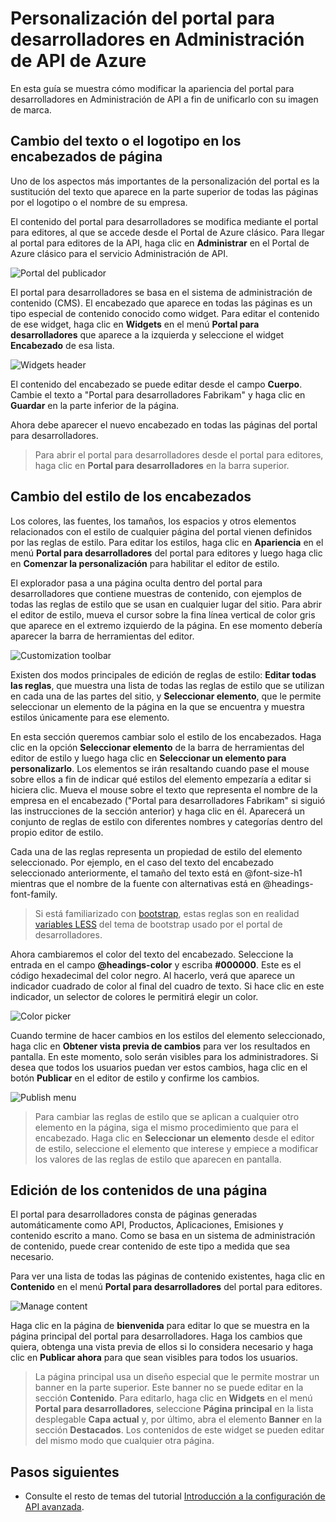 <properties
	pageTitle="Personalización del portal para desarrolladores en Administración de API de Azure | Microsoft Azure"
	description="Obtenga información sobre cómo personalizar el portal para desarrolladores en Administración de API de Azure"
	services="api-management"
	documentationCenter=""
	authors="steved0x"
	manager="dwrede"
	editor=""/>

<tags
	ms.service="api-management"
	ms.workload="mobile"
	ms.tgt_pltfrm="na"
	ms.devlang="na"
	ms.topic="get-started-article"
	ms.date="12/07/2015"
	ms.author="sdanie"/>

# Personalización del portal para desarrolladores en Administración de API de Azure

En esta guía se muestra cómo modificar la apariencia del portal para desarrolladores en Administración de API a fin de unificarlo con su imagen de marca.

## <a name="change-page-headers"> </a>Cambio del texto o el logotipo en los encabezados de página

Uno de los aspectos más importantes de la personalización del portal es la sustitución del texto que aparece en la parte superior de todas las páginas por el logotipo o el nombre de su empresa.

El contenido del portal para desarrolladores se modifica mediante el portal para editores, al que se accede desde el Portal de Azure clásico. Para llegar al portal para editores de la API, haga clic en **Administrar** en el Portal de Azure clásico para el servicio Administración de API.

![Portal del publicador][api-management-management-console]

El portal para desarrolladores se basa en el sistema de administración de contenido (CMS). El encabezado que aparece en todas las páginas es un tipo especial de contenido conocido como widget. Para editar el contenido de ese widget, haga clic en **Widgets** en el menú **Portal para desarrolladores** que aparece a la izquierda y seleccione el widget **Encabezado** de esa lista.

![Widgets header][api-management-widgets-header]

El contenido del encabezado se puede editar desde el campo **Cuerpo**. Cambie el texto a "Portal para desarrolladores Fabrikam" y haga clic en **Guardar** en la parte inferior de la página.

Ahora debe aparecer el nuevo encabezado en todas las páginas del portal para desarrolladores.

> Para abrir el portal para desarrolladores desde el portal para editores, haga clic en **Portal para desarrolladores** en la barra superior.

## <a name="change-headers-styling"> </a>Cambio del estilo de los encabezados

Los colores, las fuentes, los tamaños, los espacios y otros elementos relacionados con el estilo de cualquier página del portal vienen definidos por las reglas de estilo. Para editar los estilos, haga clic en **Apariencia** en el menú **Portal para desarrolladores** del portal para editores y luego haga clic en **Comenzar la personalización** para habilitar el editor de estilo.

El explorador pasa a una página oculta dentro del portal para desarrolladores que contiene muestras de contenido, con ejemplos de todas las reglas de estilo que se usan en cualquier lugar del sitio. Para abrir el editor de estilo, mueva el cursor sobre la fina línea vertical de color gris que aparece en el extremo izquierdo de la página. En ese momento debería aparecer la barra de herramientas del editor.

![Customization toolbar][api-management-customization-toolbar]

Existen dos modos principales de edición de reglas de estilo: **Editar todas las reglas**, que muestra una lista de todas las reglas de estilo que se utilizan en cada una de las partes del sitio, y **Seleccionar elemento**, que le permite seleccionar un elemento de la página en la que se encuentra y muestra estilos únicamente para ese elemento.

En esta sección queremos cambiar solo el estilo de los encabezados. Haga clic en la opción **Seleccionar elemento** de la barra de herramientas del editor de estilo y luego haga clic en **Seleccionar un elemento para personalizarlo**. Los elementos se irán resaltando cuando pase el mouse sobre ellos a fin de indicar qué estilos del elemento empezaría a editar si hiciera clic. Mueva el mouse sobre el texto que representa el nombre de la empresa en el encabezado ("Portal para desarrolladores Fabrikam" si siguió las instrucciones de la sección anterior) y haga clic en él. Aparecerá un conjunto de reglas de estilo con diferentes nombres y categorías dentro del propio editor de estilo.

Cada una de las reglas representa un propiedad de estilo del elemento seleccionado. Por ejemplo, en el caso del texto del encabezado seleccionado anteriormente, el tamaño del texto está en @font-size-h1 mientras que el nombre de la fuente con alternativas está en @headings-font-family.

> Si está familiarizado con [bootstrap][], estas reglas son en realidad [variables LESS][] del tema de bootstrap usado por el portal de desarrolladores.

Ahora cambiaremos el color del texto del encabezado. Seleccione la entrada en el campo **@headings-color** y escriba **#000000**. Este es el código hexadecimal del color negro. Al hacerlo, verá que aparece un indicador cuadrado de color al final del cuadro de texto. Si hace clic en este indicador, un selector de colores le permitirá elegir un color.

![Color picker][api-management-customization-toolbar-color-picker]

Cuando termine de hacer cambios en los estilos del elemento seleccionado, haga clic en **Obtener vista previa de cambios** para ver los resultados en pantalla. En este momento, solo serán visibles para los administradores. Si desea que todos los usuarios puedan ver estos cambios, haga clic en el botón **Publicar** en el editor de estilo y confirme los cambios.

![Publish menu][api-management-customization-toolbar-publish-form]

> Para cambiar las reglas de estilo que se aplican a cualquier otro elemento en la página, siga el mismo procedimiento que para el encabezado. Haga clic en **Seleccionar un elemento** desde el editor de estilo, seleccione el elemento que interese y empiece a modificar los valores de las reglas de estilo que aparecen en pantalla.

## <a name="edit-page-contents"> </a>Edición de los contenidos de una página

El portal para desarrolladores consta de páginas generadas automáticamente como API, Productos, Aplicaciones, Emisiones y contenido escrito a mano. Como se basa en un sistema de administración de contenido, puede crear contenido de este tipo a medida que sea necesario.

Para ver una lista de todas las páginas de contenido existentes, haga clic en **Contenido** en el menú **Portal para desarrolladores** del portal para editores.

![Manage content][api-management-customization-manage-content]

Haga clic en la página de **bienvenida** para editar lo que se muestra en la página principal del portal para desarrolladores. Haga los cambios que quiera, obtenga una vista previa de ellos si lo considera necesario y haga clic en **Publicar ahora** para que sean visibles para todos los usuarios.

> La página principal usa un diseño especial que le permite mostrar un banner en la parte superior. Este banner no se puede editar en la sección **Contenido**. Para editarlo, haga clic en **Widgets** en el menú **Portal para desarrolladores**, seleccione **Página principal** en la lista desplegable **Capa actual** y, por último, abra el elemento **Banner** en la sección **Destacados**. Los contenidos de este widget se pueden editar del mismo modo que cualquier otra página.

## <a name="next-steps"> </a>Pasos siguientes

-	Consulte el resto de temas del tutorial [Introducción a la configuración de API avanzada][].

[Change the text/logo in the page headers]: #change-page-headers
[Change the styling of the headers]: #change-headers-styling
[Edit the contents of a page]: #edit-page-contents
[Next steps]: #next-steps

[Azure Classic Portal]: https://manage.windowsazure.com/

[api-management-management-console]: ./media/api-management-customize-portal/api-management-management-console.png
[api-management-widgets-header]: ./media/api-management-customize-portal/api-management-widgets-header.png
[api-management-customization-toolbar]: ./media/api-management-customize-portal/api-management-customization-toolbar.png
[api-management-customization-toolbar-color-picker]: ./media/api-management-customize-portal/api-management-customization-toolbar-color-picker.png
[api-management-customization-toolbar-publish-form]: ./media/api-management-customize-portal/api-management-customization-toolbar-publish-form.png
[api-management-customization-manage-content]: ./media/api-management-customize-portal/api-management-customization-manage-content.png


[Introducción a la configuración de API avanzada]: api-management-get-started-advanced.md
[bootstrap]: http://getbootstrap.com/
[variables LESS]: http://getbootstrap.com/css/

<!---HONumber=AcomDC_1210_2015-->